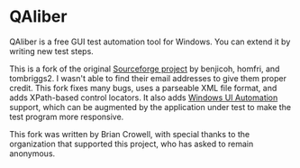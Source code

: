 # QAliber

QAliber is a free GUI test automation tool for Windows.
You can extend it by writing new test steps.

This is a fork of the original [Sourceforge project](https://sourceforge.net/projects/qaliber/) by benjicoh, homfri, and tombriggs2.
I wasn't able to find their email addresses to give them proper credit.
This fork fixes many bugs, uses a parseable XML file format, and adds XPath-based control locators.
It also adds [Windows UI Automation](https://docs.microsoft.com/en-us/windows/win32/winauto/entry-uiauto-win32) support, which can be augmented by the application under test to make the test program more responsive.

This fork was written by Brian Crowell, with special thanks to the organization that supported this project, who has asked to remain anonymous.
